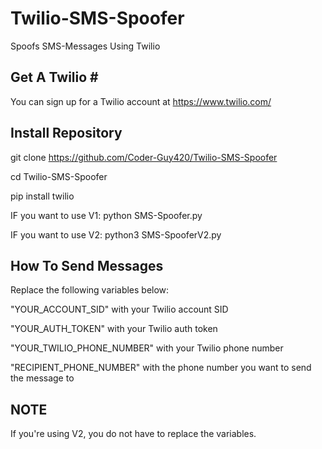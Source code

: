 # Twilio-SMS-Spoofer

Spoofs SMS-Messages Using Twilio

Get A Twilio #
---------------
You can sign up for a Twilio account at https://www.twilio.com/

Install Repository
--------------------------------
git clone https://github.com/Coder-Guy420/Twilio-SMS-Spoofer

cd Twilio-SMS-Spoofer

pip install twilio

IF you want to use V1:
python SMS-Spoofer.py

IF you want to use V2:
python3 SMS-SpooferV2.py

How To Send Messages
--------------------
Replace the following variables below:

"YOUR_ACCOUNT_SID" with your Twilio account SID

"YOUR_AUTH_TOKEN" with your Twilio auth token

"YOUR_TWILIO_PHONE_NUMBER" with your Twilio phone number

"RECIPIENT_PHONE_NUMBER" with the phone number you want to send the message to

NOTE
----
If you're using V2, you do not have to replace the variables.

